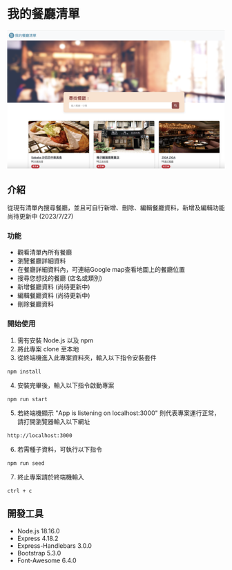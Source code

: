 # 我的餐廳清單
![Image](./public/photos/photo.png)

## 介紹
從現有清單內搜尋餐廳，並且可自行新增、刪除、編輯餐廳資料，新增及編輯功能尚待更新中 (2023/7/27)

### 功能
* 觀看清單內所有餐廳
* 瀏覽餐廳詳細資料
* 在餐廳詳細資料內，可連結Google map查看地圖上的餐廳位置
* 搜尋您想找的餐廳 (店名或類別)
* 新增餐廳資料 (尚待更新中)
* 編輯餐廳資料 (尚待更新中)
* 刪除餐廳資料


### 開始使用
1. 需有安裝 Node.js 以及 npm
2. 將此專案 clone 至本地
3. 從終端機進入此專案資料夾，輸入以下指令安裝套件
```
npm install
```
4. 安裝完畢後，輸入以下指令啟動專案
```
npm run start
```
5. 若終端機顯示 "App is listening on localhost:3000" 則代表專案運行正常，請打開瀏覽器輸入以下網址
```
http://localhost:3000
```
6. 若需種子資料，可執行以下指令
```
npm run seed
```
7. 終止專案請於終端機輸入
```
ctrl + c
```

## 開發工具
- Node.js 18.16.0
- Express 4.18.2
- Express-Handlebars 3.0.0
- Bootstrap 5.3.0
- Font-Awesome 6.4.0
